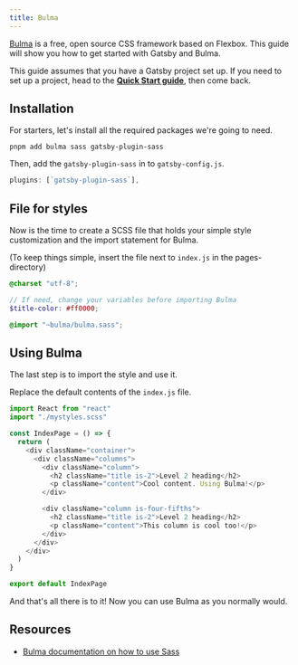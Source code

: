 ```yaml
---
title: Bulma
---
```


[Bulma](https://bulma.io) is a free, open source CSS framework based on Flexbox. This guide will show you how to get started with Gatsby and Bulma.

This guide assumes that you have a Gatsby project set up. If you need to set up a project, head to the [**Quick Start guide**](/docs/quick-start), then come back.

## Installation

For starters, let's install all the required packages we're going to need.

`pnpm add bulma sass gatsby-plugin-sass`

Then, add the `gatsby-plugin-sass` in to `gatsby-config.js`.

```javascript:title=gatsby-config.js
plugins: [`gatsby-plugin-sass`],
```

## File for styles

Now is the time to create a SCSS file that holds your simple style customization and the import statement for Bulma.

(To keep things simple, insert the file next to `index.js` in the pages-directory)

```scss:title=mystyles.scss
@charset "utf-8";

// If need, change your variables before importing Bulma
$title-color: #ff0000;

@import "~bulma/bulma.sass";
```

## Using Bulma

The last step is to import the style and use it.

Replace the default contents of the `index.js` file.

```jsx:title=index.js
import React from "react"
import "./mystyles.scss"

const IndexPage = () => {
  return (
    <div className="container">
      <div className="columns">
        <div className="column">
          <h2 className="title is-2">Level 2 heading</h2>
          <p className="content">Cool content. Using Bulma!</p>
        </div>

        <div className="column is-four-fifths">
          <h2 className="title is-2">Level 2 heading</h2>
          <p className="content">This column is cool too!</p>
        </div>
      </div>
    </div>
  )
}

export default IndexPage
```

And that's all there is to it! Now you can use Bulma as you normally would.

## Resources

- [Bulma documentation on how to use Sass](https://bulma.io/documentation/customize/with-node-sass/)
